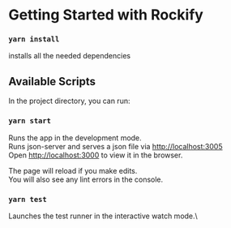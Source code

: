 # Getting Started with Rockify

### `yarn install`

installs all the needed dependencies

## Available Scripts

In the project directory, you can run:

### `yarn start`

Runs the app in the development mode.\
Runs json-server and serves a json file via [http://localhost:3005](http://localhost:3005)\
Open [http://localhost:3000](http://localhost:3000) to view it in the browser.

The page will reload if you make edits.\
You will also see any lint errors in the console.

### `yarn test`

Launches the test runner in the interactive watch mode.\

